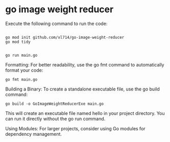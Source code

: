 # go image weight reducer

Execute the following command to run the code:

```

go mod init github.com/xl714/go-image-weight-reducer
go mod tidy


go run main.go
```

Formatting: For better readability, use the go fmt command to automatically format your code:

```
go fmt main.go
```

Building a Binary: To create a standalone executable file, use the go build command:

```
go build -o GoImageWeightReducerExe main.go
```

This will create an executable file named hello in your project directory. You can run it directly without the go run command.

Using Modules: For larger projects, consider using Go modules for dependency management.
